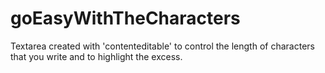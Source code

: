 # goEasyWithTheCharacters
Textarea created with 'contenteditable' to control the length of characters that you write and to highlight the excess.
